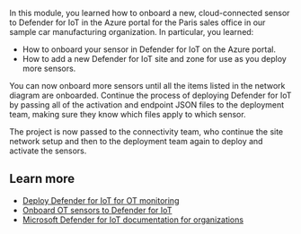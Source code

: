 In this module, you learned how to onboard a new, cloud-connected sensor to Defender for IoT in the Azure portal for the Paris sales office in our sample car manufacturing organization. In particular, you learned:

- How to onboard your sensor in Defender for IoT on the Azure portal.
- How to add a new Defender for IoT site and zone for use as you deploy more sensors.

You can now onboard more sensors until all the items listed in the network diagram are onboarded. Continue the process of deploying Defender for IoT by passing all of the activation and endpoint JSON files to the deployment team, making sure they know which files apply to which sensor.

The project is now passed to the connectivity team, who continue the site network setup and then to the deployment team again to deploy and activate the sensors.

## Learn more

- [Deploy Defender for IoT for OT monitoring](/azure/defender-for-iot/organizations/ot-deploy/ot-deploy-path)
- [Onboard OT sensors to Defender for IoT](/azure/defender-for-iot/organizations/onboard-sensors)
- [Microsoft Defender for IoT documentation for organizations](/azure/defender-for-iot/organizations/)
